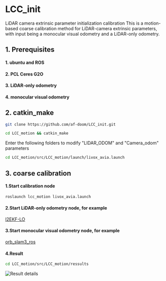 # LCC_init
LiDAR camera extrinsic parameter initialization calibration
This is a motion-based coarse calibration method for LiDAR-camera extrinsic parameters, with input being a monocular visual odometry and a LiDAR-only odometry.

## 1. Prerequisites
#### 1. ubuntu and ROS
#### 2. PCL Ceres G2O
#### 3. LiDAR-only odometry
#### 4. monocular visual  odometry

## 2. catkin_make
```bash
git clone https://github.com/af-doom/LCC_init.git
```
```bash
cd LCC_motion && catkin_make
```
Enter the following folders to modify "LIDAR_ODOM" and "Camera_odom" parameters
```bash
cd LCC_motion/src/LCC_motion/launch/livox_avia.launch
```
## 3. coarse calibration 
#### 1.Start calibration node
```bash
roslaunch lcc_motion livox_avia.launch
```
#### 2.Start LiDAR-only odometry node, for example
[I2EKF-LO](https://github.com/YWL0720/I2EKF-LO)  

#### 3.Start monocular visual  odometry  node, for example
[orb_slam3_ros](https://github.com/thien94/orb_slam3_ros)

#### 4.Result
```bash
cd LCC_motion/src/LCC_motion/ressults
```
![Result details](./img/Result.png)
